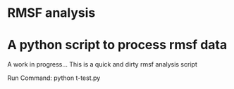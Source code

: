 # RMSF analysis

# A python script to process rmsf data

A work in progress... This is a quick and dirty rmsf analysis script

Run Command:
python t-test.py
